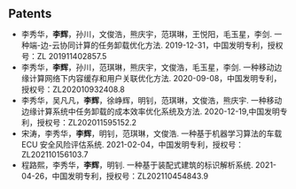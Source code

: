 <h1 id="Patents"></h1>

<h2 style="margin: 30px 0px 10px;">Patents</h2>
<div>
<ul>
<li>李秀华，<strong>李辉</strong>，孙川，文俊浩，熊庆宇，范琪琳，王悦阳，毛玉星，李剑. 一种端-边-云协同计算的任务卸载优化方法. 2019-12-31，中国发明专利，授权号：ZL 201911402857.5</li>
<li>李秀华，<strong>李辉</strong>，孙川，范琪琳，熊庆宇，文俊浩，毛玉星，李剑. 一种移动边缘计算网络下内容缓存和用户关联优化方法. 2020-09-08，中国发明专利，授权号：ZL202010932408.8</li>
<li>李秀华，吴凡凡，<strong>李辉</strong>，徐峥辉，明钊，范琪琳，文俊浩，熊庆宇. 一种移动边缘计算系统中任务卸载的成本效率优化系统及方法. 2020-12-19,中国发明专利，授权号：ZL202011595152.2</li>
<li>宋涛，李秀华，<strong>李辉</strong>，明钊，范琪琳，文俊浩. 一种基于机器学习算法的车载 ECU 安全风险评估系统. 2021-02-04，中国发明专利，授权号：ZL202110156103.7</li>
<li>程路熙，李秀华，<strong>李辉</strong>，明钊. 一种基于装配式建筑的标识解析系统. 2021-04-26，中国发明专利，授权号：ZL202110454843.9</li>
</ul>
</div>

